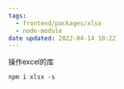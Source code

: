 ```yaml
---
tags:
  - frontend/packages/xlsx
  - node-module
date updated: 2022-04-14 10:22
---
```


操作excel的库

```shell
npm i xlsx -s
```
